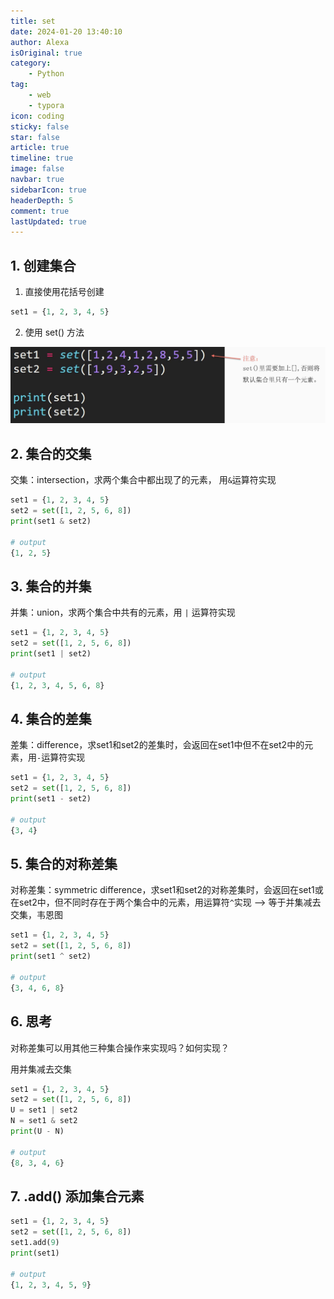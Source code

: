```yaml
---
title: set
date: 2024-01-20 13:40:10
author: Alexa
isOriginal: true
category: 
    - Python
tag:
    - web
    - typora
icon: coding
sticky: false
star: false
article: true
timeline: true
image: false
navbar: true
sidebarIcon: true
headerDepth: 5
comment: true
lastUpdated: true
---
```


## 1. 创建集合

1. 直接使用花括号创建

```python
set1 = {1, 2, 3, 4, 5}
```

2. 使用 set() 方法

![image-20240122235113623](./08-set.assets/image-20240122235113623.png)

## 2. 集合的交集

交集：intersection，求两个集合中都出现了的元素， 用`&`运算符实现

```python
set1 = {1, 2, 3, 4, 5}
set2 = set([1, 2, 5, 6, 8])
print(set1 & set2)

# output
{1, 2, 5}
```

## 3. 集合的并集

并集：union，求两个集合中共有的元素，用 `|` 运算符实现

```python
set1 = {1, 2, 3, 4, 5}
set2 = set([1, 2, 5, 6, 8])
print(set1 | set2)

# output
{1, 2, 3, 4, 5, 6, 8}
```

## 4. 集合的差集

差集：difference，求set1和set2的差集时，会返回在set1中但不在set2中的元素，用`-`运算符实现

```python
set1 = {1, 2, 3, 4, 5}
set2 = set([1, 2, 5, 6, 8])
print(set1 - set2)

# output
{3, 4}
```

## 5. 集合的对称差集

对称差集：symmetric difference，求set1和set2的对称差集时，会返回在set1或在set2中，但不同时存在于两个集合中的元素，用运算符`^`实现 –> 等于并集减去交集，韦恩图

```python
set1 = {1, 2, 3, 4, 5}
set2 = set([1, 2, 5, 6, 8])
print(set1 ^ set2)

# output
{3, 4, 6, 8}
```

## 6. 思考

对称差集可以用其他三种集合操作来实现吗？如何实现？

用并集减去交集

```python
set1 = {1, 2, 3, 4, 5}
set2 = set([1, 2, 5, 6, 8])
U = set1 | set2
N = set1 & set2
print(U - N)

# output
{8, 3, 4, 6}
```

## 7. .add() 添加集合元素

```python
set1 = {1, 2, 3, 4, 5}
set2 = set([1, 2, 5, 6, 8])
set1.add(9)
print(set1)

# output
{1, 2, 3, 4, 5, 9}
```

